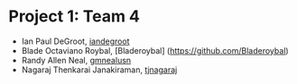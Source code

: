 Project 1: Team 4
=================

* Ian Paul DeGroot, [iandegroot](https://github.com/iandegroot)
* Blade Octaviano Roybal, [Bladeroybal] (https://github.com/Bladeroybal)
* Randy Allen Neal, [gmnealusn](https://github.com/gmnealusn)
* Nagaraj Thenkarai Janakiraman, [tjnagaraj](https://github.com/tjnagaraj)

